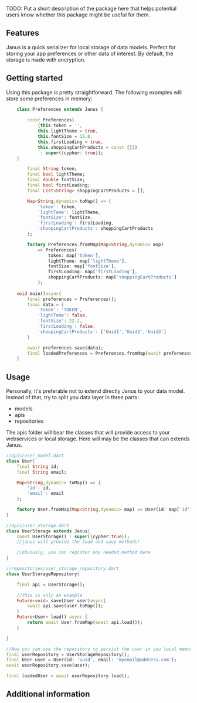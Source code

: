 <!--
This README describes the package. If you publish this package to pub.dev,
this README's contents appear on the landing page for your package.

For information about how to write a good package README, see the guide for
[writing package pages](https://dart.dev/guides/libraries/writing-package-pages).

For general information about developing packages, see the Dart guide for
[creating packages](https://dart.dev/guides/libraries/create-library-packages)
and the Flutter guide for
[developing packages and plugins](https://flutter.dev/developing-packages).
-->

TODO: Put a short description of the package here that helps potential users
know whether this package might be useful for them.

## Features

Janus is a quick serializer for local storage of data models. Perfect for storing your app preferences or other data of interest. By default, the storage is made with encryption.

## Getting started

Using this package is pretty straightforward. The following examples will store some preferences in memory:

```dart
    class Preferences extends Janus {
     
        const Preferences(
            {this.token = '', 
            this.lightTheme = true, 
            this.fontSize = 15.0,
            this.firstLoading = true,
            this.shoppingCartProducts = const []})
             : super({cypher: true});
    }

        final String token;
        final bool lightTheme;
        final double fontSize;
        final bool firstLoading;
        final List<String> shoppingCartProducts = [];

        Map<String,dynamic> toMap() => {
            'token': token,
            'lightTeme': lightTheme,
            'fontSize': fontSize,
            'firstLoading': firstLoading,
            'shoopingCartProducts': shoppingCartProducts
        };

        factory Preferences.fromMap(Map<String,dynamic> map) 
            => Preferences(
                token: map['token'],
                lightTheme: map['lightTheme'],
                fontSize: map['fontSize'],
                firstLoading: map['firstLoading'],
                shoppingCartProducts: map['shoppingCartProducts']
            );
    
    void main()async{
        final preferences = Preferences();
        final data = {
            'token': 'TOKEN',
            'lightTeme': false,
            'fontSize': 22.2,
            'firstLoading': false,
            'shoopingCartProducts': ['Uuid1','Uuid2','Uuid3']
        }

        await preferences.save(data);
        final loadedPreferences = Preferences.fromMap(await preferences.load());
    }

```

## Usage

Personally, it's preferable not to extend directly Janus to your data model. Instead of that, try to split you data layer in three parts:
* models
* apis
* repositories

The apis folder will bear the classes that will provide access to your webservices or local storage. Here will may be the classes that can extends Janus.

```dart
//apis/user_model.dart
class User{
    final String id;
    final String email;

    Map<String,dynamic> toMap() => {
        'id': id,
        'email': email
    };

    factory User.fromMap(Map<String,dynamic> map) => User(id: map['id'], email: map['email']);
}

//apis/user_storage.dart
class UserStorage extends Janus{
    const UserStorage() : super({cypher:true});
    //janus will provide the load and save methods!

    //obviusly, you can register any needed method here
}

//repositories/user_storage_repository.dart
class UserStorageRepository{

    final api = UserStorage();

    //this is only an example
    Future<void> save(User user)async{
        await api.save(user.toMap());
    }
    Future<User> load() async {
        return await User.fromMap(await api.load());
    }

}

//Now you can use the repository to persist the user in you local memory or to load it from local.
final userRepository = UserStorageRepository();
final User user = User(id: 'uuid', email: 'myemail@address.com');
await userRepository.save(user);

final loadedUser = await userRepository.load();
```

## Additional information


